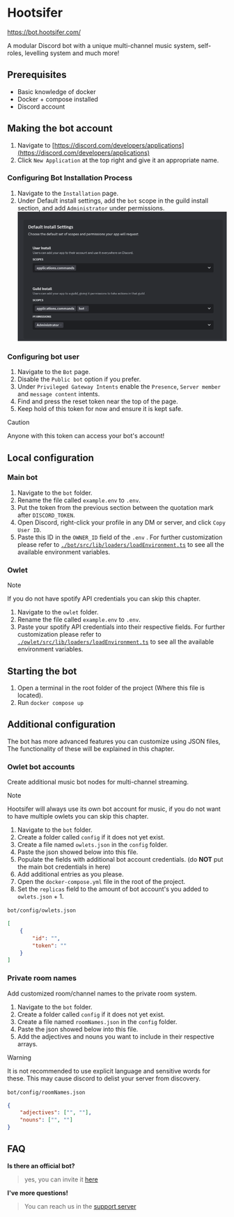 # Hootsifer
https://bot.hootsifer.com/

A modular Discord bot with a unique multi-channel music system, self-roles, levelling system and much more! 

## Prerequisites
- Basic knowledge of docker  
- Docker + compose installed
- Discord account

## Making the bot account
1. Navigate to [https://discord.com/developers/applications](https://discord.com/developers/applications)
2. Click `New Application` at the top right and give it an appropriate name.


### Configuring Bot Installation Process
1. Navigate to the `Installation` page.
2. Under Default install settings, add the `bot` scope in the guild install section, and add `Administrator` under permissions.
![](./instructions_assets/installation_1.png)

### Configuring bot user
1. Navigate to the `Bot` page.
2. Disable the `Public bot` option if you prefer.
3. Under `Privileged Gateway Intents` enable the `Presence`, `Server member` and `message content` intents.
4. Find and press the reset token near the top of the page.
5. Keep hold of this token for now and ensure it is kept safe.

> [!CAUTION]
> Anyone with this token can access your bot's account!

## Local configuration

### Main bot
1. Navigate to the `bot` folder.
2. Rename the file called `example.env` to `.env`.
3. Put the token from the previous section between the quotation mark after `DISCORD_TOKEN`.
4. Open Discord, right-click your profile in any DM or server, and click `Copy User ID`.
5. Paste this ID in the `OWNER_ID` field of the `.env` .
For further customization please refer to [`./bot/src/lib/loaders/loadEnvironment.ts`](https://github.com/Owl-barn/bot/blob/main/bot/src/lib/loaders/loadEnvironment%20.ts) to see all the available environment variables.

### Owlet
> [!NOTE]
> If you do not have spotify API credentials you can skip this chapter.
1. Navigate to the `owlet` folder.
2. Rename the file called `example.env` to `.env`.
3. Paste your spotify API credentials into their respective fields.
For further customization please refer to [`./owlet/src/lib/loaders/loadEnvironment.ts`](https://github.com/Owl-barn/bot/blob/main/owlet/src/lib/loaders/loadEnvironment%20.ts) to see all the available environment variables.


## Starting the bot
1. Open a terminal in the root folder of the project (Where this file is located).
2. Run `docker compose up`

## Additional configuration
The bot has more advanced features you can customize using JSON files, The functionality of these will be explained in this chapter.
### Owlet bot accounts
Create additional music bot nodes for multi-channel streaming.
> [!NOTE]
> Hootsifer will always use its own bot account for music, if you do not want to have multiple owlets you can skip this chapter.
1. Navigate to the `bot` folder.
2. Create a folder called `config` if it does not yet exist.
3. Create a file named `owlets.json` in the `config` folder.
4. Paste the json showed below into this file.
5. Populate the fields with additional bot account credentials. (do **NOT** put the main bot credentials in here)
6. Add additional entries as you please.
7. Open the `docker-compose.yml` file in the root of the project.
8. Set the `replicas` field to the amount of bot account's you added to `owlets.json` + 1.

`bot/config/owlets.json`

```json
[
    {
        "id": "",
        "token": ""
    }
]
```

### Private room names
Add customized room/channel names to the private room system.

1. Navigate to the `bot` folder.
2. Create a folder called `config` if it does not yet exist.
3. Create a file named `roomNames.json` in the `config` folder.
4. Paste the json showed below into this file.
5. Add the adjectives and nouns you want to include in their respective arrays.

> [!WARNING]
> It is not recommended to use explicit language and sensitive words for these. This may cause discord to delist your server from discovery.


`bot/config/roomNames.json`

```json
{
    "adjectives": ["", ""],
    "nouns": ["", ""]
}
```


## FAQ
 **Is there an official bot?**
> yes, you can invite it [here](https://discord.com/api/oauth2/authorize?client_id=896781020056145931&permissions=8&scope=bot%20applications.commands)

**I've more questions!**
> You can reach us in the [support server](https://discord.gg/UR3sPVEhkd)
